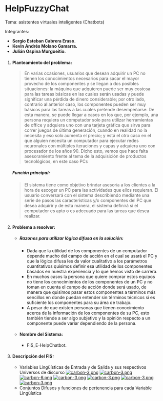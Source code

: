 # HelpFuzzyChat
Tema: asistentes virtuales inteligentes (Chatbots)

Integrantes:

- **Sergio Esteban Cabrera Eraso.**
- **Kevin Andrés Molano Gamarra.**
- **Julián Ospina Murgueitio.**

1. #### Planteamiento del problema:
   > En varias ocasiones, usuarios que desean adquirir un PC no tienen los conocimientos necesarios para sacar el mayor provecho de los componentes y se llegan 
   a dos posibles situaciones: la máquina que adquieren puede ser muy costosa para las tareas básicas en las cuales serán usadas y puede significar una pérdida de 
   dinero considerable; por otro lado, contrario al anterior caso, los componentes pueden ser muy básicos para las tareas a las cuales pretende desempeñarse. 
   De esta manera, se puede llegar a casos en los que, por ejemplo, una persona requiera un computador solo para utilizar herramientas de office y adquiera uno 
   con una tarjeta gráfica que sirva para correr juegos de última generación, cuando en realidad no la necesita y eso solo aumenta el precio; y está el otro caso 
   en el que alguien necesita un computador para ejecutar redes neuronales con múltiples iteraciones y capas y adquiera uno con procesador de los años 90. Dicho esto, 
   vemos que hace falta asesoramiento frente al tema de la adquisición de productos tecnológicos, en este caso PCs
   ##### Función principal:
   > El sistema tiene como objetivo brindar asesoría a los clientes a la hora de escoger un PC para las actividades que ellos requieran. El usuario conversará con 
   el sistema describiendo mediante una serie de pasos las características y/o componentes del PC que desea adquirir y de esta manera, el sistema definirá si el 
   computador es apto o es adecuado para las tareas que desea realizar.
   
2. #### Problema a resolver:
   - ##### Razones para utilizar lógica difusa en la solución:
     - Dada que la utilidad de los componentes de un computador depende mucho del campo de acción en el cual se usará el PC y que la lógica difusa les da valor cualitativo a los parámetros cuantitativos quisimos definir esa utilidad de los componentes basados en nuestra experiencia y lo que hemos visto de carrera.
     - En muchos casos la persona que quiere comprar estos equipos no tiene los conocimientos de los componentes de un PC y no toman en cuenta el campo de acción donde será usado, de manera que quisimos pasar estos componentes a términos más sencillos en donde puedan entender sin términos técnicos si es suficiente los componentes para su área de trabajo.
     - A pesar de que existen personas que tienen conocimiento acerca de la información de los componentes de su PC, esto también tiende a ser algo subjetivo y la opinión respecto a un componente puede variar dependiendo de la persona.

   - #### Nombre del Sistema:
     - FIS_E-HelpChatbot.
3. #### Descripción del FIS:
   - Variables Lingüísticas de Entrada y de Salida y sus respectivos Universos de discurso
    [![carbon-3.png](https://i.postimg.cc/yd36NdCM/carbon-3.png)](https://postimg.cc/S2qbTmsd)
    [![carbon-3.png](https://i.postimg.cc/fbJDHLyV/carbon-3.png)](https://postimg.cc/rdXBsqST)
    [![carbon-6.png](https://i.postimg.cc/XqgRNSXM/carbon-6.png)](https://postimg.cc/WqhWSyMS)
    [![carbon-3.png](https://i.postimg.cc/NfJndxHx/carbon-3.png)](https://postimg.cc/D8G5ZL5W)
    [![carbon-3.png](https://i.postimg.cc/zB8pzLhB/carbon-3.png)](https://postimg.cc/67bCzpYJ)
    [![carbon-3.png](https://i.postimg.cc/Pr94LVD0/carbon-3.png)](https://postimg.cc/SJL83rDG)
    [![carbon-3.png](https://i.postimg.cc/yYcPZXTd/carbon-3.png)](https://postimg.cc/zVDKmh6Z)
    - Conjuntos Difusos y funciones de pertenencia para cada Variable Lingüística

